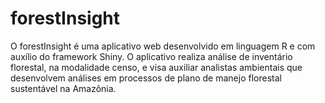 # forestInsight
O forestInsight é uma aplicativo web desenvolvido em linguagem R e com auxílio do framework Shiny. O aplicativo realiza análise de inventário florestal, na modalidade censo, e visa auxiliar analistas ambientais que desenvolvem análises em processos de plano de manejo florestal sustentável na Amazônia.

